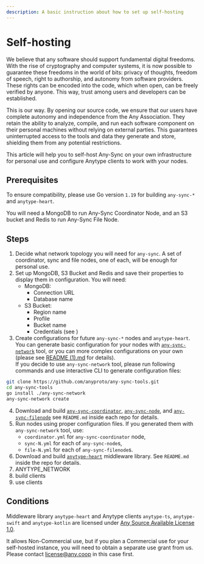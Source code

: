 ```yaml
---
description: A basic instruction about how to set up self-hosting
---
```


# Self-hosting

We believe that any software should support fundamental digital freedoms. With the rise of cryptography and computer systems, it is now possible to guarantee these freedoms in the world of bits: privacy of thoughts, freedom of speech, right to authorship, and autonomy from software providers. These rights can be encoded into the code, which when open, can be freely verified by anyone. This way, trust among users and developers can be established.

This is our way. By opening our source code, we ensure that our users have complete autonomy and independence from the Any Association. They retain the ability to analyze, compile, and run each software component on their personal machines without relying on external parties. This guarantees uninterrupted access to the tools and data they generate and store, shielding them from any potential restrictions.

This article will help you to self-host Any-Sync on your own infrastructure for personal use and configure Anytype clients to work with your nodes.

## Prerequisites

To ensure compatibility, please use Go version `1.19` for building `any-sync-*` and `anytype-heart`.&#x20;

You will need a MongoDB to run Any-Sync Coordinator Node, and an S3 bucket and Redis to run Any-Sync File Node.

## Steps

1. Decide what network topology you will need for `any-sync`. A set of coordinator, sync and file nodes, one of each, will be enough for personal use.
2. Set up MongoDB, S3 Bucket and Redis and save their properties to display them in configuration. You will need:
   * MongoDB:
     * Connection URL
     * Database name
   * S3 Bucket:
     * Region name
     * Profile
     * Bucket name
     * Credentials (see )
3. Create configurations for future `any-sync-*` nodes and `anytype-heart`. \
   You can generate basic configuration for your nodes with [`any-sync-network`](https://github.com/anyproto/any-sync-tools) tool, or you can more complex configurations on your own (please see [README (1).md](<../README (1).md> "mention") for details).\
   If you decide to use `any-sync-network` tool, please run following commands and use interactive CLI to generate configuration files:

```bash
git clone https://github.com/anyproto/any-sync-tools.git
cd any-sync-tools
go install ./any-sync-network
any-sync-network create
```

4. Download and build [`any-sync-coordinator`](https://github.com/anyproto/any-sync-coordinator), [`any-sync-node`](https://github.com/anyproto/any-sync-node), and [`any-sync-filenode`](https://github.com/anyproto/any-sync-filenode) see `README.md` inside each repo for details.
5. Run nodes using proper configuration files. If you generated them with `any-sync-network` tool, use:&#x20;
   * `coordinator.yml` for `any-sync-coordinator` node,&#x20;
   * `sync-N.yml` for each of `any-sync-node`s,
   * `file-N.yml` for each of `any-sync-filenode`s.
6. Download and build [`anytype-heart`](https://github.com/anyproto/anytype-heart) middleware library. See `README.md` inside the repo for details.
7. ANYTYPE\_NETWORK
8. build clients
9. use clients

## Conditions

Middleware library `anytype-heart` and Anytype clients `anytype-ts`, `anytype-swift` and `anytype-kotlin` are licensed under [Any Source Available License 1.0](https://networks.any.coop).&#x20;

It allows Non-Commercial use, but if you plan a Commercial use for your self-hosted instance, you will need to obtain a separate use grant from us. Please contact [license@any.coop](mailto:license@any.coop) in this case first.
